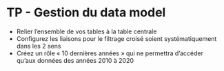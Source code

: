 # **TP - Gestion du data model**

* Relier l’ensemble de vos tables à la table centrale
* Configurez les liaisons pour le filtrage croisé soient systématiquement dans les 2 sens
* Créez un rôle « 10 dernières années » qui ne permettra d’accéder qu’aux données des années 2010 à 2020